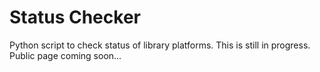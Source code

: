 # Status Checker
 Python script to check status of library platforms. This is still in progress. Public page coming soon...
